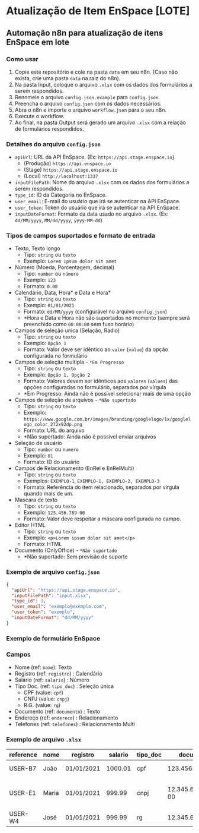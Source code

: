 # Atualização de Item EnSpace [LOTE]

## Automação n8n para atualização de itens EnSpace em lote

### Como usar
1. Copie este repositório e cole na pasta `data` em seu n8n. (Caso não exista, crie uma pasta `data` na raiz do n8n).
2. Na pasta Input, coloque o arquivo `.xlsx` com os dados dos formulários a serem respondidos. 
3. Renomeie o arquivo `config.json.example` para `config.json`.
4. Preencha o arquivo `config.json` com os dados necessários.
5. Abra o n8n e importe o arquivo `workflow.json` para o seu n8n.
6. Execute o workflow.
8. Ao final, na pasta Output será gerado um arquivo `.xlsx` com a relação de formulários respondidos.


### Detalhes do arquivo `config.json`
- `apiUrl`: URL da API EnSpace. (Ex: `https://api.stage.enspace.io`).
  - (Produção) `https://api.enspace.io`
  - (Stage) `https://api.stage.enspace.io`
  - (Local) `http://localhost:1337`
- `inputFilePath`: Nome do arquivo `.xlsx` com os dados dos formulários a serem respondidos.
- `type_id`: ID da Categoria no EnSpace.
- `user_email`: E-mail do usuário que irá se autenticar na API EnSpace.
- `user_token`: Token do usuário que irá se autenticar na API EnSpace.
- `inputDateFormat`: Formato da data usado no arquivo `.xlsx`. (Ex: `dd/MM/yyyy`, `MM/dd/yyyy`, `yyyy-MM-dd`)

### Tipos de campos suportados e formato de entrada
- Texto, Texto longo
  - Tipo: `string` ou `texto`
  - Exemplo: `Lorem ipsum dolor sit amet`
- Número (Moeda, Porcentagem, decimal)
  - Tipo: `number` ou `número`
  - Exemplo: `123`
  - Formato: `0.00`
- Calendário, Data, Hora* e Data e Hora*
  - Tipo: `string` ou `texto`
  - Exemplo: `01/01/2021`
  - Formato: `dd/MM/yyyy` (configurável no arquivo `config.json`)
  - *Hora e Data e Hora não são suportados no momento (sempre será preenchido como `00:00:00` sem fuso horário)
- Campos de seleção unica (Selação, Radio)
  - Tipo: `string` ou `texto`
  - Exemplo: `Opção 1`
  - Formato: Valor deve ser idêntico ao `valor` (`value`) da opção configurada no formulário
- Campos de seleção multipla - `*Em Progresso` 
  - Tipo: `string` ou `texto`
  - Exemplo: `Opção 1, Opção 2`
  - Formato: Valores devem ser idênticos aos `valores` (`values`) das opções configuradas no formulário, separados por vírgula
  - *Em Progresso: Ainda não é possível selecionar mais de uma opção
- Campos de seleção de arquivos - `*Não suportado`
  - Tipo: `string` ou `texto`
  - Exemplo: `https://www.google.com.br/images/branding/googlelogo/1x/googlelogo_color_272x92dp.png`
  - Formato: URL do arquivo
  - *Não suportado: Ainda não é possível enviar arquivos
- Seleção de usuário
  - Tipo: `number` ou `numero`
  - Exemplo: `01`
  - Formato: ID do usuário
- Campos de Relacionamento (EnRel e EnRelMulti)
  - Tipo: `string` ou `texto`
  - Exemplos: `EXEMPLO-1`, `EXEMPLO-1, EXEMPLO-2, EXEMPLO-3`
  - Formato: Referência do item relacionado, separados por vírgula quando mais de um.
- Mascara de texto
  - Tipo: `string` ou `texto`
  - Exemplo: `123.456.789-00`
  - Formato: Valor deve respeitar a máscara configurada no campo.
- Editor HTML
  - Tipo: `string` ou `texto`
  - Exemplo: `<p>Lorem ipsum dolor sit amet</p>`
  - Formato: HTML
- Documento (OnlyOffice) - `*Não suportado`
  - *Não suportado: Sem previsão de suporte


### Exemplo de arquivo `config.json`
```json
{
  "apiUrl": "https://api.stage.enspace.io",
  "inputFilePath": "input.xlsx",
  "type_id": 1,
  "user_email": "exemplo@exemplo.com",
  "user_token": "exemplo",
  "inputDateFormat": "dd/MM/yyyy"
}
```

### Exemplo de formulário EnSpace
### Campos
- Nome (ref: `nome`): Texto
- Registro (ref: `registro`)  : Calendário
- Salário (ref: `salario`)  : Número
- Tipo Doc. (ref: `tipo_doc`)  : Seleção única
  - CPF (value: `cpf`)
  - CNPJ (value: `cnpj`)
  - R.G. (value: `rg`)
- Documento (ref: `documento`)  : Texto
- Endereço (ref: `endereco`)  : Relacionamento
- Telefones (ref: `telefones`)  : Relacionamento Multi

### Exemplo de arquivo `.xlsx`
| reference | nome | registro | salario | tipo_doc | documento | endereco | telefones |
| --- | --- | --- | --- | --- | --- | --- | --- |
| USER-B7 | João | 01/01/2021 | 1000.01 | cpf | 123.456.789-00 | ITEM-END-1 | ITEM-TEL-3 |
| USER-E1 | Maria | 01/01/2021 | 999.99 | cnpj | 12.345.678/0001-00 | ITEM-END-2 | ITEM-TEL-2, ITEM-TEL-3 |
| USER-W4 | José | 01/01/2021 | 999.99 | rg | 12.345.678-9 | ITEM-END-3 | ITEM-TEL-1 |
